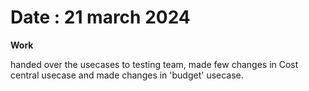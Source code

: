 # Date : 21 march 2024

**Work**

handed over the usecases to testing team, made few changes in Cost central usecase and made changes in 'budget' usecase.